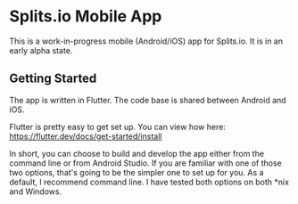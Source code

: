 # Splits.io Mobile App

This is a work-in-progress mobile (Android/iOS) app for Splits.io. It is in an early alpha state.

## Getting Started

The app is written in Flutter. The code base is shared between Android and iOS.

Flutter is pretty easy to get set up. You can view how here: https://flutter.dev/docs/get-started/install

In short, you can choose to build and develop the app either from the command line or from Android Studio. If you are familiar with one of those two options, that's going to be the simpler one to set up for you. As a default, I recommend command line. I have tested both options on both \*nix and Windows.
